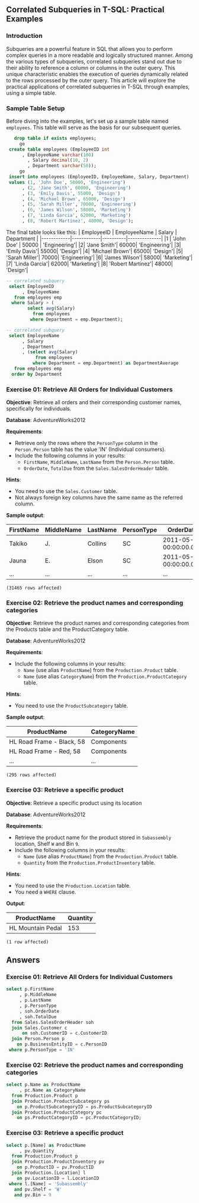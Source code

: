 ## Correlated Subqueries in T-SQL: Practical Examples

### Introduction

Subqueries are a powerful feature in SQL that allows you to perform complex queries in a more readable and logically structured manner. 
Among the various types of subqueries, correlated subqueries stand out due to their ability to reference a column or columns in the outer query. 
This unique characteristic enables the execution of queries dynamically related to the rows processed by the outer query. 
This article will explore the practical applications of correlated subqueries in T-SQL through examples, using a simple table.

### Sample Table Setup

Before diving into the examples, let's set up a sample table named `employees`. This table will serve as the basis for our subsequent queries.

```sql
   drop table if exists employees;
     go
 create table employees (EmployeeID int
      , EmployeeName varchar(100)
	    , Salary decimal(10, 2)
	    , Department varchar(50));
     go
 insert into employees (EmployeeID, EmployeeName, Salary, Department) 
 values (1, 'John Doe', 50000, 'Engineering')
      , (2, 'Jane Smith', 60000, 'Engineering')
      , (3, 'Emily Davis', 55000, 'Design')
      , (4, 'Michael Brown', 65000, 'Design')
      , (5, 'Sarah Miller', 70000, 'Engineering')
      , (6, 'James Wilson', 58000, 'Marketing')
      , (7, 'Linda Garcia', 62000, 'Marketing')
      , (8, 'Robert Martinez', 48000, 'Design');
```
The final table looks like this:
| EmployeeID | EmployeeName | Salary | Department | 
|------------|------------|----------|--------------|
|1           | 'John Doe' | 50000    | 'Engineering'|
|2| 'Jane Smith'| 60000| 'Engineering'|
|3| 'Emily Davis'| 55000| 'Design'|
|4| 'Michael Brown'| 65000| 'Design'|
|5| 'Sarah Miller'| 70000| 'Engineering'|
|6| 'James Wilson'| 58000| 'Marketing'|
|7| 'Linda Garcia'| 62000| 'Marketing'|
|8| 'Robert Martinez'| 48000| 'Design'|


```sql
-- correlated subquery
 select EmployeeID
      , EmployeeName
   from employees emp
  where Salary > (
        select avg(Salary)
          from employees
         where Department = emp.Department);

-- correlated subquery
 select EmployeeName
      , Salary
	  , Department
      , (select avg(Salary) 
           from employees
          where Department = emp.Department) as DepartmentAverage
   from employees emp
  order by Department
```


### Exercise 01: Retrieve All Orders for Individual Customers

**Objective**: Retrieve all orders and their corresponding customer names, specifically for individuals.

**Database**: AdventureWorks2012

**Requirements**:
- Retrieve only the rows where the `PersonType` column in the `Person.Person` table has the value 'IN' (Individual consumers).
- Include the following columns in your results:
  - `FirstName`, `MiddleName`, `LastName` from the `Person.Person` table.
  - `OrderDate`, `TotalDue` from the `Sales.SalesOrderHeader` table.

**Hints**: 
- You need to use the `Sales.Customer` table.
- Not always foreign key columns have the same name as the referred column.

**Sample output**:

| FirstName | MiddleName | LastName | PersonType | OrderDate                  | TotalDue    |
|-----------|------------|----------|------------|----------------------------|-------------|
| Takiko    | J.         | Collins  | SC         | 2011-05-31 00:00:00.000    | 1457.3288   |
| Jauna     | E.         | Elson    | SC         | 2011-05-31 00:00:00.000    | 36865.8012  |
| ...       | ...        | ...      | ...        | ...                        | ...         |

``` (31465 rows affected) ```

### Exercise 02: Retrieve the product names and corresponding categories

**Objective**: Retrieve the product names and corresponding categories from the Products table and the ProductCategory table.

**Database**: AdventureWorks2012

**Requirements**:
- Include the following columns in your results:
  - `Name` (use alias `ProductName`) from the `Production.Product` table.
  - `Name` (use alias `CategoryName`) from the `Production.ProductCategory` table.

**Hints**: 
- You need to use the `ProductSubcategory` table.

**Sample output**:

| ProductName                 | CategoryName |
|-----------------------------|--------------|
| HL Road Frame - Black, 58   | Components   |
| HL Road Frame - Red, 58     | Components   |
| ...                         | ...          |

``` (295 rows affected) ```

### Exercise 03: Retrieve a specific product

**Objective**: Retrieve a specific product using its location

**Database**: AdventureWorks2012

**Requirements**:
- Retrieve the product name for the product stored in `Subassembly` location, Shelf `W` and Bin `9`.
- Include the following columns in your results:
  - `Name` (use alias `ProductName`) from the `Production.Product` table.
  - `Quantity` from the `Production.ProductInventory` table.

**Hints**: 
- You need to use the `Production.Location` table.
- You need a `WHERE` clause.

**Output**:

| ProductName	   | Quantity |
|------------------|----------|
|HL Mountain Pedal |	153   |

``` (1 row affected) ```


## Answers 

### Exercise 01: Retrieve All Orders for Individual Customers

```sql
select p.FirstName
     , p.MiddleName
     , p.LastName
     , p.PersonType
     , soh.OrderDate
     , soh.TotalDue
  from Sales.SalesOrderHeader soh
  join Sales.Customer c
	  on soh.CustomerID = c.CustomerID
  join Person.Person p
    on p.BusinessEntityID = c.PersonID
 where p.PersonType = 'IN'
```

### Exercise 02: Retrieve the product names and corresponding categories

```sql
select p.Name as ProductName
     , pc.Name as CategoryName
  from Production.Product p 
  join Production.ProductSubcategory ps
    on p.ProductSubcategoryID = ps.ProductSubcategoryID
  join Production.ProductCategory pc 
	on ps.ProductCategoryID = pc.ProductCategoryID;
```
### Exercise 03: Retrieve a specific product

```sql
select p.[Name] as ProductName
     , pv.Quantity
  from Production.Product p
  join Production.ProductInventory pv
    on p.ProductID = pv.ProductID
  join Production.[Location] l
    on pv.LocationID = l.LocationID
 where l.[Name] = 'Subassembly'
   and pv.Shelf = 'W'	
   and pv.Bin = 9 
```
